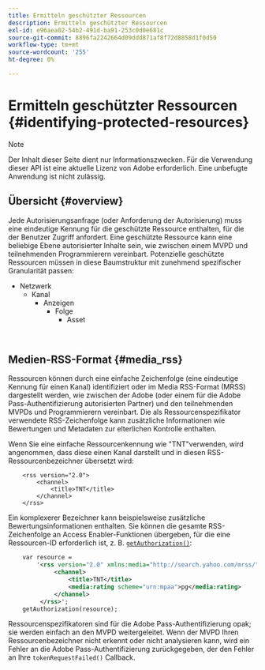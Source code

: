 ```yaml
---
title: Ermitteln geschützter Ressourcen
description: Ermitteln geschützter Ressourcen
exl-id: e96aea02-54b2-491d-ba91-253c0d0e681c
source-git-commit: 8896fa2242664d09ddd871af8f72d8858d1f0d50
workflow-type: tm+mt
source-wordcount: '255'
ht-degree: 0%

---
```


# Ermitteln geschützter Ressourcen {#identifying-protected-resources}

>[!NOTE]
>
>Der Inhalt dieser Seite dient nur Informationszwecken. Für die Verwendung dieser API ist eine aktuelle Lizenz von Adobe erforderlich. Eine unbefugte Anwendung ist nicht zulässig.

## Übersicht {#overview}

Jede Autorisierungsanfrage (oder Anforderung der Autorisierung) muss eine eindeutige Kennung für die geschützte Ressource enthalten, für die der Benutzer Zugriff anfordert. Eine geschützte Ressource kann eine beliebige Ebene autorisierter Inhalte sein, wie zwischen einem MVPD und teilnehmenden Programmierern vereinbart. Potenzielle geschützte Ressourcen müssen in diese Baumstruktur mit zunehmend spezifischer Granularität passen:

- Netzwerk
   - Kanal
      - Anzeigen
         - Folge
            - Asset

</br>

## Medien-RSS-Format {#media_rss}

Ressourcen können durch eine einfache Zeichenfolge (eine eindeutige Kennung für einen Kanal) identifiziert oder im Media RSS-Format (MRSS) dargestellt werden, wie zwischen der Adobe (oder einem für die Adobe Pass-Authentifizierung autorisierten Partner) und den teilnehmenden MVPDs und Programmierern vereinbart. Die als Ressourcenspezifikator verwendete RSS-Zeichenfolge kann zusätzliche Informationen wie Bewertungen und Metadaten zur elterlichen Kontrolle enthalten.


Wenn Sie eine einfache Ressourcenkennung wie &quot;TNT&quot;verwenden, wird angenommen, dass diese einen Kanal darstellt und in diesen RSS-Ressourcenbezeichner übersetzt wird:

```RSS
    <rss version="2.0"> 
        <channel>
            <title>TNT</title>
        </channel>
    </rss>
```


Ein komplexerer Bezeichner kann beispielsweise zusätzliche Bewertungsinformationen enthalten. Sie können die gesamte RSS-Zeichenfolge an Access Enabler-Funktionen übergeben, für die eine Ressourcen-ID erforderlich ist, z. B. [`getAuthorization()`](/help/authentication/rest-api-reference.md):

```rss
    var resource = 
        '<rss version="2.0" xmlns:media="http://search.yahoo.com/mrss/"> 
             <channel>
                 <title>TNT</title>
                 <media:rating scheme="urn:mpaa">pg</media:rating>
             </channel>
         </rss>'; 
    getAuthorization(resource);
```

Ressourcenspezifikatoren sind für die Adobe Pass-Authentifizierung opak; sie werden einfach an den MVPD weitergeleitet. Wenn der MVPD Ihren Ressourcenbezeichner nicht erkennt oder nicht analysieren kann, wird ein Fehler an die Adobe Pass-Authentifizierung zurückgegeben, der den Fehler an Ihre `tokenRequestFailed()` Callback.

<!--
## Related Information {#related}

-  User Metadata
-  Preflight Authorization
-->

